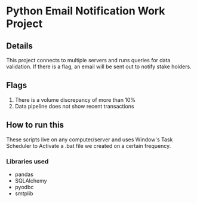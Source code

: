 # Python Email Notification Work Project

## Details
This project connects to multiple servers and runs queries for data validation. If there is a flag, an email will be sent out to notify stake holders.

## Flags
1. There is a volume discrepancy of more than 10%
2. Data pipeline does not show recent transactions

## How to run this
These scripts live on any computer/server and uses Window's Task Scheduler to Activate a .bat file we created on a certain frequency.

### Libraries used
- pandas
- SQLAlchemy
- pyodbc
- smtplib